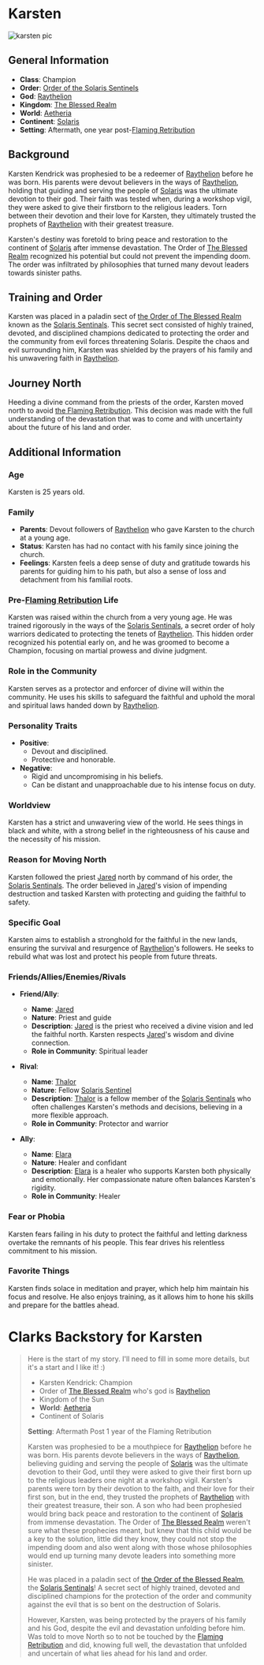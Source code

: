 # Karsten

![karsten pic](../../assets/karsten_kendrick.Avatar.webp)

## General Information
- **Class**: Champion
- **Order**: [Order of the Solaris Sentinels](../../World/Factions/Solaris-Sentinels.md)
- **God**: [Raythelion](../../World/Religion/Raythelion.md)
- **Kingdom**: [The Blessed Realm](../../World/Locations/Solaris/Old-World/The-Blessed-Realm/0-The-Blessed-Realm.md)
- **World**: [Aetheria](../../World/Aetheria.md)
- **Continent**: [Solaris](../../World/Locations/Solaris.md)
- **Setting**: Aftermath, one year post-[Flaming Retribution](../../World/Events/The-Flaming-Retribution.md)

## Background

Karsten Kendrick was prophesied to be a redeemer of [Raythelion](../../World/Religion/Raythelion.md) before he was born. His parents were devout believers in the ways of [Raythelion](../../World/Religion/Raythelion.md), holding that guiding and serving the people of [Solaris](../../World/Locations/Solaris.md) was the ultimate devotion to their god. Their faith was tested when, during a workshop vigil, they were asked to give their firstborn to the religious leaders. Torn between their devotion and their love for Karsten, they ultimately trusted the prophets of [Raythelion](../../World/Religion/Raythelion.md) with their greatest treasure.

Karsten's destiny was foretold to bring peace and restoration to the continent of [Solaris](../../World/Locations/Solaris.md) after immense devastation. The Order of [The Blessed Realm](../../World/Locations/Solaris/Old-World/The-Blessed-Realm/0-The-Blessed-Realm.md) recognized his potential but could not prevent the impending doom. The order was infiltrated by philosophies that turned many devout leaders towards sinister paths.

## Training and Order

Karsten was placed in a paladin sect of [the Order of The Blessed Realm](../../World/Factions/Order-of-the-Blessed-Realm.md) known as the [Solaris Sentinals](../../World/Factions/Solaris-Sentinels.md). This secret sect consisted of highly trained, devoted, and disciplined champions dedicated to protecting the order and the community from evil forces threatening Solaris. Despite the chaos and evil surrounding him, Karsten was shielded by the prayers of his family and his unwavering faith in [Raythelion](../../World/Religion/Raythelion.md).

## Journey North

Heeding a divine command from the priests of the order, Karsten moved north to avoid [the Flaming Retribution](../../World/Events/The-Flaming-Retribution.md). This decision was made with the full understanding of the devastation that was to come and with uncertainty about the future of his land and order.

## Additional Information

### Age
Karsten is 25 years old.

### Family
- **Parents**: Devout followers of [Raythelion](../../World/Religion/Raythelion.md) who gave Karsten to the church at a young age.
- **Status**: Karsten has had no contact with his family since joining the church.
- **Feelings**: Karsten feels a deep sense of duty and gratitude towards his parents for guiding him to his path, but also a sense of loss and detachment from his familial roots.

### Pre-[Flaming Retribution](../../World/Events/The-Flaming-Retribution.md) Life
Karsten was raised within the church from a very young age. He was trained rigorously in the ways of the [Solaris Sentinals](../../World/Factions/Solaris-Sentinels.md), a secret order of holy warriors dedicated to protecting the tenets of [Raythelion](../../World/Religion/Raythelion.md). This hidden order recognized his potential early on, and he was groomed to become a Champion, focusing on martial prowess and divine judgment.

### Role in the Community
Karsten serves as a protector and enforcer of divine will within the community. He uses his skills to safeguard the faithful and uphold the moral and spiritual laws handed down by [Raythelion](../../World/Religion/Raythelion.md).

### Personality Traits
- **Positive**:
  - Devout and disciplined.
  - Protective and honorable.
- **Negative**:
  - Rigid and uncompromising in his beliefs.
  - Can be distant and unapproachable due to his intense focus on duty.

### Worldview
Karsten has a strict and unwavering view of the world. He sees things in black and white, with a strong belief in the righteousness of his cause and the necessity of his mission.

### Reason for Moving North
Karsten followed the priest [Jared](../../World/Characters/Jared.md) north by command of his order, the [Solaris Sentinals](../../World/Factions/Solaris-Sentinels.md). The order believed in [Jared](../../World/Characters/Jared.md)'s vision of impending destruction and tasked Karsten with protecting and guiding the faithful to safety.

### Specific Goal
Karsten aims to establish a stronghold for the faithful in the new lands, ensuring the survival and resurgence of [Raythelion](../../World/Religion/Raythelion.md)'s followers. He seeks to rebuild what was lost and protect his people from future threats.

### Friends/Allies/Enemies/Rivals
- **Friend/Ally**:
  - **Name**: [Jared](../../World/Characters/Jared.md) 
  - **Nature**: Priest and guide
  - **Description**: [Jared](../../World/Characters/Jared.md)  is the priest who received a divine vision and led the faithful north. Karsten respects [Jared](../../World/Characters/Jared.md)'s wisdom and divine connection.
  - **Role in Community**: Spiritual leader

- **Rival**:
  - **Name**: [Thalor](../../World/Characters/Thalor.md)
  - **Nature**: Fellow [Solaris Sentinel](../../World/Factions/Solaris-Sentinels.md)
  - **Description**: [Thalor](../../World/Characters/Thalor.md) is a fellow member of the [Solaris Sentinals](../../World/Factions/Solaris-Sentinels.md) who often challenges Karsten's methods and decisions, believing in a more flexible approach.
  - **Role in Community**: Protector and warrior

- **Ally**:
  - **Name**: [Elara](../../World/Characters/Elara.md)
  - **Nature**: Healer and confidant
  - **Description**: [Elara](../../World/Characters/Elara.md) is a healer who supports Karsten both physically and emotionally. Her compassionate nature often balances Karsten's rigidity.
  - **Role in Community**: Healer

### Fear or Phobia
Karsten fears failing in his duty to protect the faithful and letting darkness overtake the remnants of his people. This fear drives his relentless commitment to his mission.

### Favorite Things
Karsten finds solace in meditation and prayer, which help him maintain his focus and resolve. He also enjoys training, as it allows him to hone his skills and prepare for the battles ahead.

# Clarks Backstory for Karsten
> Here is the start of my story. I'll need to fill in some more details, but it's a start and I like it! :)
>
> - Karsten Kendrick: Champion 
> - Order of [The Blessed Realm](../../World/Locations/Solaris/Old-World/The-Blessed-Realm/0-The-Blessed-Realm.md) who's god is [Raythelion](../../World/Religion/Raythelion.md)
> - Kingdom of the Sun
> - **World**: [Aetheria](../../World/Aetheria.md)
> - Continent of Solaris
>
>**Setting**: 
> Aftermath Post 1 year of the Flaming Retribution
>
> Karsten was prophesied to be a mouthpiece for [Raythelion](../../World/Religion/Raythelion.md) before he was born. His parents devote believers in the ways of [Raythelion](../../World/Religion/Raythelion.md), believing guiding and serving the people of [Solaris](../../World/Locations/Solaris.md) was the ultimate devotion to their God, until they were asked to give their first born up to the religious leaders one night at a workshop vigil. Karsten's parents were torn by their devotion to the faith, and their love for their first son, but in the end, they trusted the prophets of [Raythelion](../../World/Religion/Raythelion.md) with their greatest treasure, their son.
A son who had been prophesied would bring back peace and restoration to the continent of [Solaris](../../World/Locations/Solaris.md) from immense devastation. The Order of [The Blessed Realm](../../World/Locations/Solaris/Old-World/The-Blessed-Realm/0-The-Blessed-Realm.md) weren't sure what these prophecies meant, but knew that this child would be a key to the solution, little did they know, they could not stop the impending doom and also went along with those whose philosophies would end up turning many devote leaders into something more sinister.
>
>He was placed in a paladin sect of [the Order of the Blessed Realm](../../World/Factions/Order-of-the-Blessed-Realm.md), the [Solaris Sentinals](../../World/Factions/Solaris-Sentinels.md)! A secret sect of highly trained, devoted and disciplined champions for the protection of the order and community against the evil that is so bent on the destruction of Solaris.
>
>However, Karsten, was being protected by the prayers of his family and his God, despite the evil and devastation unfolding before him. Was told to move North so to not be touched by the [Flaming Retribution](../../World/Events/The-Flaming-Retribution.md) and did, knowing full well, the devastation that unfolded and uncertain of what lies ahead for his land and order.